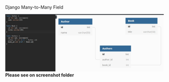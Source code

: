Django Many-to-Many Field

<img src = "https://github.com/samrids/Django_M2M_Field/blob/main/screen/1632462072361.jpeg">
<b>Please see on screenshot folder</b>
